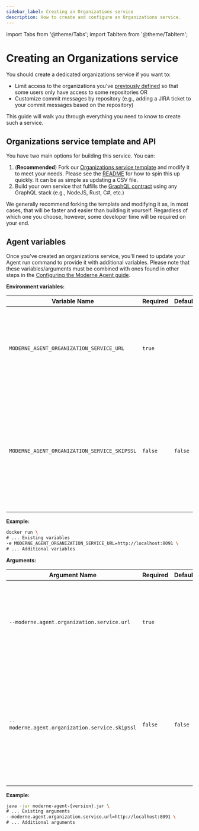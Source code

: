 ```yaml
---
sidebar_label: Creating an Organizations service
description: How to create and configure an Organizations service.
---
```


import Tabs from '@theme/Tabs';
import TabItem from '@theme/TabItem';

# Creating an Organizations service

You should create a dedicated organizations service if you want to:

* Limit access to the organizations you've [previously defined](./agent-configuration/configure-organizations-hierarchy.md) so that some users only have access to some repositories OR
* Customize commit messages by repository (e.g., adding a JIRA ticket to your commit messages based on the repository)

This guide will walk you through everything you need to know to create such a service.

## Organizations service template and API

You have two main options for building this service. You can:

1. (**Recommended**) Fork our [Organizations service template](https://github.com/moderneinc/moderne-organizations) and modify it to meet your needs. Please see the [README](https://github.com/moderneinc/moderne-organizations/blob/main/README.md) for how to spin this up quickly. It can be as simple as updating a CSV file.
2. Build your own service that fulfills the [GraphQL contract](https://github.com/moderneinc/moderne-organizations/blob/main/src/main/resources/schema/organizations.graphqls) using any GraphQL stack (e.g., NodeJS, Rust, C#, etc.)

We generally recommend forking the template and modifying it as, in most cases, that will be faster and easier than building it yourself. Regardless of which one you choose, however, some developer time will be required on your end.

## Agent variables

Once you've created an organizations service, you'll need to update your Agent run command to provide it with additional variables. Please note that these variables/arguments must be combined with ones found in other steps in the [Configuring the Moderne Agent guide](./agent-configuration/agent-config.md).

<Tabs groupId="agent-type">
<TabItem value="oci-container" label="OCI Container">

**Environment variables:**

| Variable Name                                                | Required | Default | Description                                                                                                                                                                          |
|--------------------------------------------------------------|----------|---------|--------------------------------------------------------------------------------------------------------------------------------------------------------------------------------------|
| `MODERNE_AGENT_ORGANIZATION_SERVICE_URL`                     | `true`   |         | The URL of your GraphQL service that provides access control for your organizations or commit message customization.                                                                                                              |
| `MODERNE_AGENT_ORGANIZATION_SERVICE_SKIPSSL`                 | `false`  | `false` | Specifies whether or not to skip SSL validation for HTTP connections to this Organization service instance. This must be set to `true` if you use a self-signed SSL/TLS certificate. |

**Example:**

```bash
docker run \
# ... Existing variables
-e MODERNE_AGENT_ORGANIZATION_SERVICE_URL=http://localhost:8091 \
# ... Additional variables
```
</TabItem>

<TabItem value="executable-jar" label="Executable JAR">

**Arguments:**

| Argument Name                                                | Required | Default | Description                                                                                                                                                                          |
|--------------------------------------------------------------|----------|---------|--------------------------------------------------------------------------------------------------------------------------------------------------------------------------------------|
| `--moderne.agent.organization.service.url`                   | `true`   |         | The URL of your GraphQL service that provides access control for your organizations or commit message customization.                                                                                                             |
| `--moderne.agent.organization.service.skipSsl`               | `false`  | `false` | Specifies whether or not to skip SSL validation for HTTP connections to this Organization service instance. This must be set to `true` if you use a self-signed SSL/TLS certificate. |

**Example:**

```bash
java -jar moderne-agent-{version}.jar \
# ... Existing arguments
--moderne.agent.organization.service.url=http://localhost:8091 \
# ... Additional arguments
```
</TabItem>
</Tabs>

